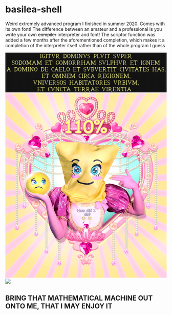 # basilea-shell
Weird extremely advanced program I finished in summer 2020. Comes with its own font! The difference between an amateur and a professional is you write your own ~~compiler~~ interpreter and font!
The scriptor function was added a few months after the aforementioned completion, which makes it a completion of the interpreter itself rather than of the whole program I guess

![](https://raw.githubusercontent.com/Theophylactus/basilea-shell/main/text.png)
![](https://raw.githubusercontent.com/Theophylactus/basilea-shell/main/Feed-me.jpg)
![](https://raw.githubusercontent.com/Theophylactus/basilea-shell/main/Leonhard_Euler.jpg)

## BRING THAT MATHEMATICAL MACHINE OUT ONTO ME, THAT I MAY ENJOY IT
